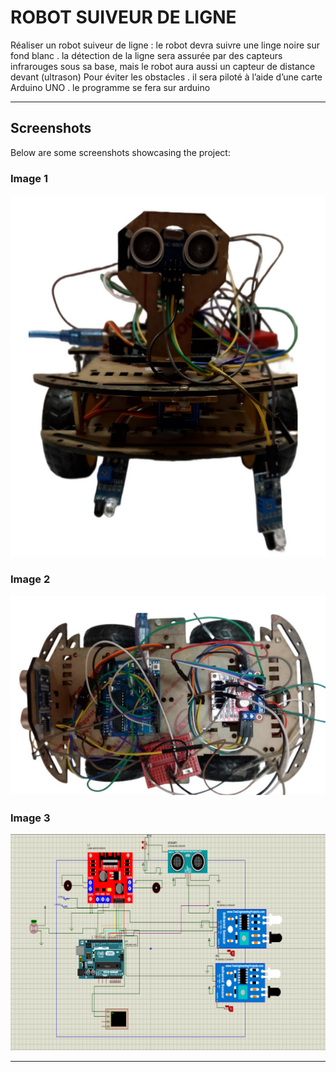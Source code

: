 # ROBOT SUIVEUR DE LIGNE

Réaliser un robot suiveur de ligne : le robot devra suivre
une linge noire sur fond blanc . la détection de la ligne sera
assurée par des capteurs infrarouges sous sa base, mais le
robot aura aussi un capteur de distance devant
(ultrason) Pour éviter les obstacles . il sera piloté à l’aide
d’une carte Arduino UNO . le programme se fera sur arduino

---
## Screenshots

Below are some screenshots showcasing the project:

### Image 1
![Description of Image 1](./images/arduino.png)

### Image 2
![Description of Image 2](./images/arduino_top.png)

### Image 3
![Description of Image 3](./images/proteus.png)

---
